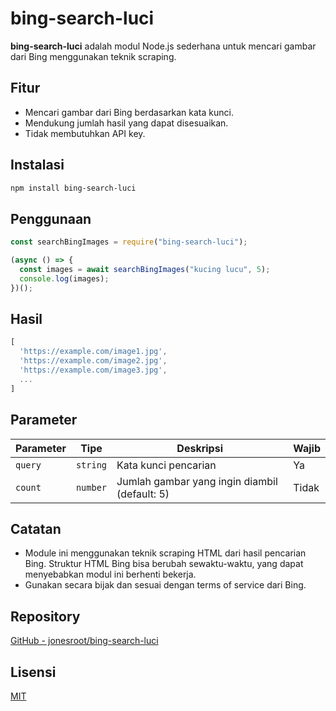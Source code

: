 # bing-search-luci

**bing-search-luci** adalah modul Node.js sederhana untuk mencari gambar dari Bing menggunakan teknik scraping.

## Fitur

- Mencari gambar dari Bing berdasarkan kata kunci.
- Mendukung jumlah hasil yang dapat disesuaikan.
- Tidak membutuhkan API key.

## Instalasi

```bash
npm install bing-search-luci
```

## Penggunaan

```javascript
const searchBingImages = require("bing-search-luci");

(async () => {
  const images = await searchBingImages("kucing lucu", 5);
  console.log(images);
})();
```

## Hasil

```js
[
  'https://example.com/image1.jpg',
  'https://example.com/image2.jpg',
  'https://example.com/image3.jpg',
  ...
]
```

## Parameter

| Parameter | Tipe     | Deskripsi                                     | Wajib |
| --------- | -------- | --------------------------------------------- | ----- |
| `query`   | `string` | Kata kunci pencarian                          | Ya    |
| `count`   | `number` | Jumlah gambar yang ingin diambil (default: 5) | Tidak |

## Catatan

- Module ini menggunakan teknik scraping HTML dari hasil pencarian Bing. Struktur HTML Bing bisa berubah sewaktu-waktu, yang dapat menyebabkan modul ini berhenti bekerja.
- Gunakan secara bijak dan sesuai dengan terms of service dari Bing.

## Repository

[GitHub - jonesroot/bing-search-luci](https://github.com/jonesroot/bing-search-luci)

## Lisensi

[MIT](./LICENSE)
